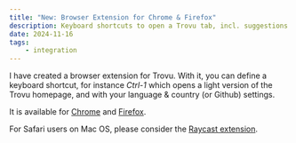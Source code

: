 ```yaml
---
title: "New: Browser Extension for Chrome & Firefox"
description: Keyboard shortcuts to open a Trovu tab, incl. suggestions
date: 2024-11-16
tags:
    - integration
---
```


I have created a browser extension for Trovu. With it, you can define a keyboard shortcut, for instance _Ctrl-1_ which opens a light version of the Trovu homepage, and with your language & country (or Github) settings.

It is available for [Chrome](https://chromewebstore.google.com/detail/trovunet/iadcllehbnbepkalhgljhdfhjbkgkajo) and [Firefox](https://addons.mozilla.org/firefox/addon/trovu/).

For Safari users on Mac OS, please consider the [Raycast extension](/docs/users/integration/#raycast).
